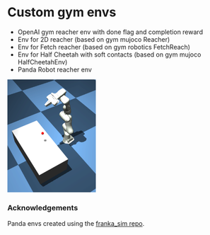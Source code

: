 # Custom gym envs

* OpenAI gym reacher env with done flag and completion reward
* Env for 2D reacher (based on gym mujoco Reacher)
* Env for Fetch reacher (based on gym robotics FetchReach)
* Env for Half Cheetah with soft contacts (based on gym mujoco HalfCheetahEnv)
* Panda Robot reacher env

<img src="panda_reacher.png" alt="panda-reacher-v0" style="width:200px;"/>

### Acknowledgements
Panda envs created using the [franka_sim repo](https://github.com/vikashplus/franka_sim).